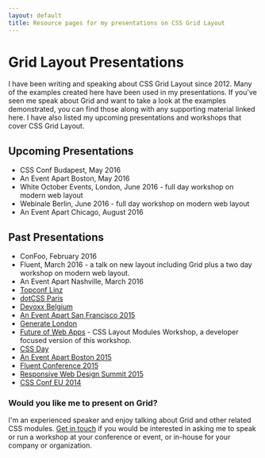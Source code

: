 ```yaml
---
layout: default
title: Resource pages for my presentations on CSS Grid Layout
---
```


# Grid Layout Presentations

I have been writing and speaking about CSS Grid Layout since 2012. Many of the examples created here have been used in my presentations. If you've seen me speak about Grid and want to take a look at the examples demonstrated, you can find those along with any supporting material linked here. I have also listed my upcoming presentations and workshops that cover CSS Grid Layout.

## Upcoming Presentations

* CSS Conf Budapest, May 2016
* An Event Apart Boston, May 2016
* White October Events, London, June 2016 - full day workshop on modern web layout
* Webinale Berlin, June 2016 - full day workshop on modern web layout
* An Event Apart Chicago, August 2016

## Past Presentations

* ConFoo, February 2016
* Fluent, March 2016 - a talk on new layout including Grid plus a two day workshop on modern web layout.
* An Event Apart Nashville, March 2016
* [Topconf Linz](/presentations/2016-topconf/)
* [dotCSS Paris](http://www.dotcss.io/)
* [Devoxx Belgium](/presentations/2015-aeasf)
* [An Event Apart San Francisco 2015](/presentations/2015-aeasf)
* [Generate London](http://www.generateconf.com/london-2015)
* [Future of Web Apps](https://futureofwebapps.com/) - CSS Layout Modules Workshop, a developer focused version of this workshop.
* [CSS Day](/presentations/2015-cssday)
* [An Event Apart Boston 2015](/presentations/2015-aeabos)
* [Fluent Conference 2015](/presentations/2015-fluent)
* [Responsive Web Design Summit 2015](/presentations/2015-rwd-summit)
* [CSS Conf EU 2014](/presentations/2014-css-conf-eu)

### Would you like me to present on Grid?

I'm an experienced speaker and enjoy talking about Grid and other related CSS modules. [Get in touch](mailto:me@rachelandrew.co.uk) if you would be interested in asking me to speak or run a workshop at your conference or event, or in-house for your company or organization.
